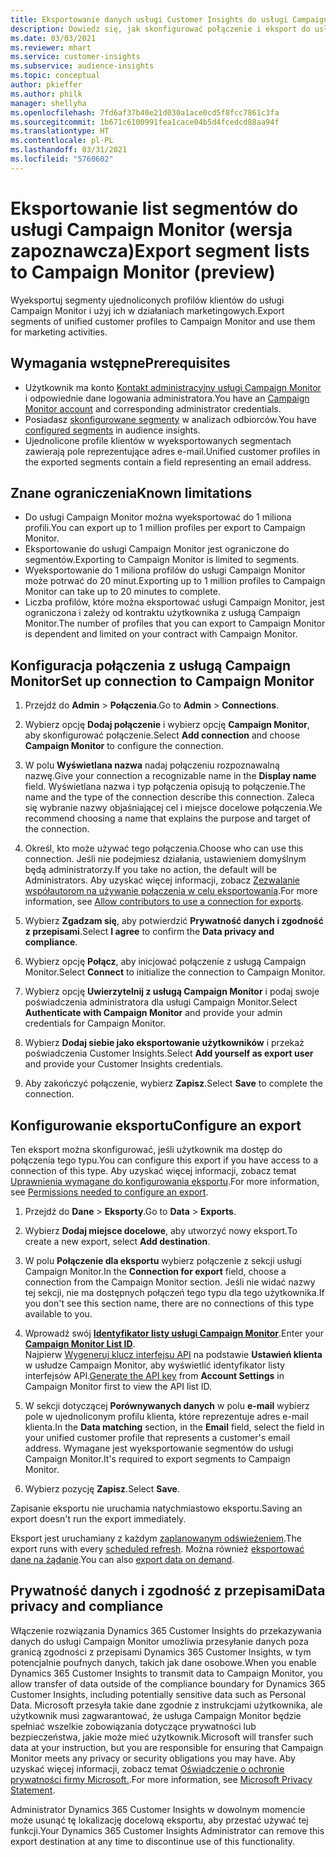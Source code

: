 ```yaml
---
title: Eksportowanie danych usługi Customer Insights do usługi Campaign Monitor
description: Dowiedz się, jak skonfigurować połączenie i eksport do usługi Campaign Monitor.
ms.date: 03/03/2021
ms.reviewer: mhart
ms.service: customer-insights
ms.subservice: audience-insights
ms.topic: conceptual
author: pkieffer
ms.author: philk
manager: shellyha
ms.openlocfilehash: 7fd6af37b40e21d030a1ace0cd5f8fcc7861c3fa
ms.sourcegitcommit: 1b671c6100991fea1cace04b5d4fcedcd88aa94f
ms.translationtype: HT
ms.contentlocale: pl-PL
ms.lasthandoff: 03/31/2021
ms.locfileid: "5760602"
---
```

# <a name="export-segment-lists-to-campaign-monitor-preview"></a><span data-ttu-id="1aaf4-103">Eksportowanie list segmentów do usługi Campaign Monitor (wersja zapoznawcza)</span><span class="sxs-lookup"><span data-stu-id="1aaf4-103">Export segment lists to Campaign Monitor (preview)</span></span>

<span data-ttu-id="1aaf4-104">Wyeksportuj segmenty ujednoliconych profilów klientów do usługi Campaign Monitor i użyj ich w działaniach marketingowych.</span><span class="sxs-lookup"><span data-stu-id="1aaf4-104">Export segments of unified customer profiles to Campaign Monitor and use them for marketing activities.</span></span>

## <a name="prerequisites"></a><span data-ttu-id="1aaf4-105">Wymagania wstępne</span><span class="sxs-lookup"><span data-stu-id="1aaf4-105">Prerequisites</span></span>

-   <span data-ttu-id="1aaf4-106">Użytkownik ma konto [Kontakt administracyjny usługi Campaign Monitor](https://www.campaignmonitor.com/) i odpowiednie dane logowania administratora.</span><span class="sxs-lookup"><span data-stu-id="1aaf4-106">You have an [Campaign Monitor account](https://www.campaignmonitor.com/) and corresponding administrator credentials.</span></span>
-   <span data-ttu-id="1aaf4-107">Posiadasz [skonfigurowane segmenty](segments.md) w analizach odbiorców.</span><span class="sxs-lookup"><span data-stu-id="1aaf4-107">You have [configured segments](segments.md) in audience insights.</span></span>
-   <span data-ttu-id="1aaf4-108">Ujednolicone profile klientów w wyeksportowanych segmentach zawierają pole reprezentujące adres e-mail.</span><span class="sxs-lookup"><span data-stu-id="1aaf4-108">Unified customer profiles in the exported segments contain a field representing an email address.</span></span>

## <a name="known-limitations"></a><span data-ttu-id="1aaf4-109">Znane ograniczenia</span><span class="sxs-lookup"><span data-stu-id="1aaf4-109">Known limitations</span></span>

- <span data-ttu-id="1aaf4-110">Do usługi Campaign Monitor można wyeksportować do 1 miliona profili.</span><span class="sxs-lookup"><span data-stu-id="1aaf4-110">You can export up to 1 million profiles per export to Campaign Monitor.</span></span>
- <span data-ttu-id="1aaf4-111">Eksportowanie do usługi Campaign Monitor jest ograniczone do segmentów.</span><span class="sxs-lookup"><span data-stu-id="1aaf4-111">Exporting to Campaign Monitor is limited to segments.</span></span>
- <span data-ttu-id="1aaf4-112">Wyeksportowanie do 1 miliona profilów do usługi Campaign Monitor może potrwać do 20 minut.</span><span class="sxs-lookup"><span data-stu-id="1aaf4-112">Exporting up to 1 million profiles to Campaign Monitor can take up to 20 minutes to complete.</span></span> 
- <span data-ttu-id="1aaf4-113">Liczba profilów, które można eksportować usługi Campaign Monitor, jest ograniczona i zależy od kontraktu użytkownika z usługą Campaign Monitor.</span><span class="sxs-lookup"><span data-stu-id="1aaf4-113">The number of profiles that you can export to Campaign Monitor is dependent and limited on your contract with Campaign Monitor.</span></span>

## <a name="set-up-connection-to-campaign-monitor"></a><span data-ttu-id="1aaf4-114">Konfiguracja połączenia z usługą Campaign Monitor</span><span class="sxs-lookup"><span data-stu-id="1aaf4-114">Set up connection to Campaign Monitor</span></span>

1. <span data-ttu-id="1aaf4-115">Przejdź do **Admin** > **Połączenia**.</span><span class="sxs-lookup"><span data-stu-id="1aaf4-115">Go to **Admin** > **Connections**.</span></span>

1. <span data-ttu-id="1aaf4-116">Wybierz opcję **Dodaj połączenie** i wybierz opcję **Campaign Monitor**, aby skonfigurować połączenie.</span><span class="sxs-lookup"><span data-stu-id="1aaf4-116">Select **Add connection** and choose **Campaign Monitor** to configure the connection.</span></span>

1. <span data-ttu-id="1aaf4-117">W polu **Wyświetlana nazwa** nadaj połączeniu rozpoznawalną nazwę.</span><span class="sxs-lookup"><span data-stu-id="1aaf4-117">Give your connection a recognizable name in the **Display name** field.</span></span> <span data-ttu-id="1aaf4-118">Wyświetlana nazwa i typ połączenia opisują to połączenie.</span><span class="sxs-lookup"><span data-stu-id="1aaf4-118">The name and the type of the connection describe this connection.</span></span> <span data-ttu-id="1aaf4-119">Zaleca się wybranie nazwy objaśniającej cel i miejsce docelowe połączenia.</span><span class="sxs-lookup"><span data-stu-id="1aaf4-119">We recommend choosing a name that explains the purpose and target of the connection.</span></span>

1. <span data-ttu-id="1aaf4-120">Określ, kto może używać tego połączenia.</span><span class="sxs-lookup"><span data-stu-id="1aaf4-120">Choose who can use this connection.</span></span> <span data-ttu-id="1aaf4-121">Jeśli nie podejmiesz działania, ustawieniem domyślnym będą administratorzy.</span><span class="sxs-lookup"><span data-stu-id="1aaf4-121">If you take no action, the default will be Administrators.</span></span> <span data-ttu-id="1aaf4-122">Aby uzyskać więcej informacji, zobacz [Zezwalanie współautorom na używanie połączenia w celu eksportowania](connections.md#allow-contributors-to-use-a-connection-for-exports).</span><span class="sxs-lookup"><span data-stu-id="1aaf4-122">For more information, see [Allow contributors to use a connection for exports](connections.md#allow-contributors-to-use-a-connection-for-exports).</span></span>

1. <span data-ttu-id="1aaf4-123">Wybierz **Zgadzam się**, aby potwierdzić **Prywatność danych i zgodność z przepisami**.</span><span class="sxs-lookup"><span data-stu-id="1aaf4-123">Select **I agree** to confirm the **Data privacy and compliance**.</span></span>

1. <span data-ttu-id="1aaf4-124">Wybierz opcję **Połącz**, aby inicjować połączenie z usługą Campaign Monitor.</span><span class="sxs-lookup"><span data-stu-id="1aaf4-124">Select **Connect** to initialize the connection to Campaign Monitor.</span></span>

1. <span data-ttu-id="1aaf4-125">Wybierz opcję **Uwierzytelnij z usługą Campaign Monitor** i podaj swoje poświadczenia administratora dla usługi Campaign Monitor.</span><span class="sxs-lookup"><span data-stu-id="1aaf4-125">Select **Authenticate with Campaign Monitor** and provide your admin credentials for Campaign Monitor.</span></span>

1. <span data-ttu-id="1aaf4-126">Wybierz **Dodaj siebie jako eksportowanie użytkowników** i przekaż poświadczenia Customer Insights.</span><span class="sxs-lookup"><span data-stu-id="1aaf4-126">Select **Add yourself as export user** and provide your Customer Insights credentials.</span></span>

1. <span data-ttu-id="1aaf4-127">Aby zakończyć połączenie, wybierz **Zapisz**.</span><span class="sxs-lookup"><span data-stu-id="1aaf4-127">Select **Save** to complete the connection.</span></span>

## <a name="configure-an-export"></a><span data-ttu-id="1aaf4-128">Konfigurowanie eksportu</span><span class="sxs-lookup"><span data-stu-id="1aaf4-128">Configure an export</span></span>

<span data-ttu-id="1aaf4-129">Ten eksport można skonfigurować, jeśli użytkownik ma dostęp do połączenia tego typu.</span><span class="sxs-lookup"><span data-stu-id="1aaf4-129">You can configure this export if you have access to a connection of this type.</span></span> <span data-ttu-id="1aaf4-130">Aby uzyskać więcej informacji, zobacz temat [Uprawnienia wymagane do konfigurowania eksportu](export-destinations.md#set-up-a-new-export).</span><span class="sxs-lookup"><span data-stu-id="1aaf4-130">For more information, see [Permissions needed to configure an export](export-destinations.md#set-up-a-new-export).</span></span>

1. <span data-ttu-id="1aaf4-131">Przejdź do **Dane** > **Eksporty**.</span><span class="sxs-lookup"><span data-stu-id="1aaf4-131">Go to **Data** > **Exports**.</span></span>

1. <span data-ttu-id="1aaf4-132">Wybierz **Dodaj miejsce docelowe**, aby utworzyć nowy eksport.</span><span class="sxs-lookup"><span data-stu-id="1aaf4-132">To create a new export, select **Add destination**.</span></span>

1. <span data-ttu-id="1aaf4-133">W polu **Połączenie dla eksportu** wybierz połączenie z sekcji usługi Campaign Monitor.</span><span class="sxs-lookup"><span data-stu-id="1aaf4-133">In the **Connection for export** field, choose a connection from the Campaign Monitor section.</span></span> <span data-ttu-id="1aaf4-134">Jeśli nie widać nazwy tej sekcji, nie ma dostępnych połączeń tego typu dla tego użytkownika.</span><span class="sxs-lookup"><span data-stu-id="1aaf4-134">If you don't see this section name, there are no connections of this type available to you.</span></span>

1. <span data-ttu-id="1aaf4-135">Wprowadź swój [**Identyfikator listy usługi Campaign Monitor**](https://www.campaignmonitor.com/api/getting-started/#your-list-id).</span><span class="sxs-lookup"><span data-stu-id="1aaf4-135">Enter your [**Campaign Monitor List ID**](https://www.campaignmonitor.com/api/getting-started/#your-list-id).</span></span>    
   <span data-ttu-id="1aaf4-136">Najpierw [Wygeneruj klucz interfejsu API](https://www.campaignmonitor.com/api/getting-started/) na podstawie **Ustawień klienta** w usłudze Campaign Monitor, aby wyświetlić identyfikator listy interfejsów API.</span><span class="sxs-lookup"><span data-stu-id="1aaf4-136">[Generate the API key](https://www.campaignmonitor.com/api/getting-started/) from **Account Settings** in Campaign Monitor first to view the API list ID.</span></span>  

3. <span data-ttu-id="1aaf4-137">W sekcji dotyczącej **Porównywanych danych** w polu **e-mail** wybierz pole w ujednoliconym profilu klienta, które reprezentuje adres e-mail klienta.</span><span class="sxs-lookup"><span data-stu-id="1aaf4-137">In the **Data matching** section, in the **Email** field, select the field in your unified customer profile that represents a customer's email address.</span></span> <span data-ttu-id="1aaf4-138">Wymagane jest wyeksportowanie segmentów do usługi Campaign Monitor.</span><span class="sxs-lookup"><span data-stu-id="1aaf4-138">It's required to export segments to Campaign Monitor.</span></span>

1. <span data-ttu-id="1aaf4-139">Wybierz pozycję **Zapisz**.</span><span class="sxs-lookup"><span data-stu-id="1aaf4-139">Select **Save**.</span></span>

<span data-ttu-id="1aaf4-140">Zapisanie eksportu nie uruchamia natychmiastowo eksportu.</span><span class="sxs-lookup"><span data-stu-id="1aaf4-140">Saving an export doesn't run the export immediately.</span></span>

<span data-ttu-id="1aaf4-141">Eksport jest uruchamiany z każdym [zaplanowanym odświeżeniem](system.md#schedule-tab).</span><span class="sxs-lookup"><span data-stu-id="1aaf4-141">The export runs with every [scheduled refresh](system.md#schedule-tab).</span></span> <span data-ttu-id="1aaf4-142">Można również [eksportować dane na żądanie](export-destinations.md#run-exports-on-demand).</span><span class="sxs-lookup"><span data-stu-id="1aaf4-142">You can also [export data on demand](export-destinations.md#run-exports-on-demand).</span></span> 


## <a name="data-privacy-and-compliance"></a><span data-ttu-id="1aaf4-143">Prywatność danych i zgodność z przepisami</span><span class="sxs-lookup"><span data-stu-id="1aaf4-143">Data privacy and compliance</span></span>

<span data-ttu-id="1aaf4-144">Włączenie rozwiązania Dynamics 365 Customer Insights do przekazywania danych do usługi Campaign Monitor umożliwia przesyłanie danych poza granicą zgodności z przepisami Dynamics 365 Customer Insights, w tym potencjalnie poufnych danych, takich jak dane osobowe.</span><span class="sxs-lookup"><span data-stu-id="1aaf4-144">When you enable Dynamics 365 Customer Insights to transmit data to Campaign Monitor, you allow transfer of data outside of the compliance boundary for Dynamics 365 Customer Insights, including potentially sensitive data such as Personal Data.</span></span> <span data-ttu-id="1aaf4-145">Microsoft przesyła takie dane zgodnie z instrukcjami użytkownika, ale użytkownik musi zagwarantować, że usługa Campaign Monitor będzie spełniać wszelkie zobowiązania dotyczące prywatności lub bezpieczeństwa, jakie może mieć użytkownik.</span><span class="sxs-lookup"><span data-stu-id="1aaf4-145">Microsoft will transfer such data at your instruction, but you are responsible for ensuring that Campaign Monitor meets any privacy or security obligations you may have.</span></span> <span data-ttu-id="1aaf4-146">Aby uzyskać więcej informacji, zobacz temat [Oświadczenie o ochronie prywatności firmy Microsoft.](https://go.microsoft.com/fwlink/?linkid=396732).</span><span class="sxs-lookup"><span data-stu-id="1aaf4-146">For more information, see [Microsoft Privacy Statement](https://go.microsoft.com/fwlink/?linkid=396732).</span></span>

<span data-ttu-id="1aaf4-147">Administrator Dynamics 365 Customer Insights w dowolnym momencie może usunąć tę lokalizację docelową eksportu, aby przestać używać tej funkcji.</span><span class="sxs-lookup"><span data-stu-id="1aaf4-147">Your Dynamics 365 Customer Insights Administrator can remove this export destination at any time to discontinue use of this functionality.</span></span>
